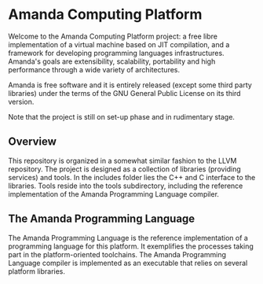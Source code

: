 # Amanda Computing Platform

Welcome to the Amanda Computing Platform project: a free libre implementation of a virtual machine based on JIT compilation, 
and a framework for developing programming languages infrastructures. Amanda's goals are extensibility, scalability, portability
and high performance through a wide variety of architectures.

Amanda is free software and it is entirely released (except some third party libraries) under the terms of the GNU General Public
License on its third version.

Note that the project is still on set-up phase and in rudimentary stage.

## Overview

This repository is organized in a somewhat similar fashion to the LLVM repository. The project is designed as a collection of
libraries (providing services) and tools. In the includes folder lies the C++ and C interface to the libraries. Tools reside
into the tools subdirectory, including the reference implementation of the Amanda Programming Language compiler.

## The Amanda Programming Language

The Amanda Programming Language is the reference implementation of a programming language for this platform. It exemplifies the
processes taking part in the platform-oriented toolchains. The Amanda Programming Language compiler is implemented as an executable
that relies on several platform libraries.
